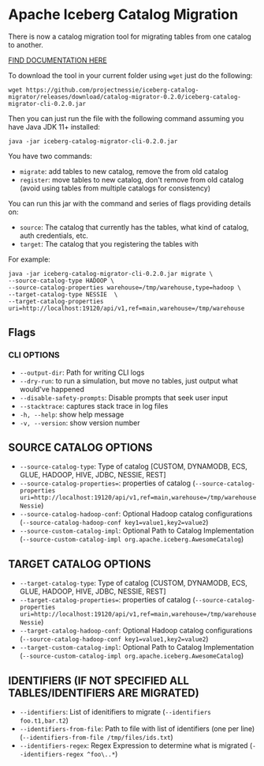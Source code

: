 # Apache Iceberg Catalog Migration

There is now a catalog migration tool for migrating tables from one catalog to another.

[FIND DOCUMENTATION HERE](https://github.com/projectnessie/iceberg-catalog-migrator)

To download the tool in your current folder using `wget` just do the following:

```
wget https://github.com/projectnessie/iceberg-catalog-migrator/releases/download/catalog-migrator-0.2.0/iceberg-catalog-migrator-cli-0.2.0.jar
```

Then you can just run the file with the following command assuming you have Java JDK 11+ installed:

```
java -jar iceberg-catalog-migrator-cli-0.2.0.jar
```

You have two commands: 

- `migrate`: add tables to new catalog, remove the from old catalog
- `register`: move tables to new catalog, don't remove from old catalog (avoid using tables from multiple catalogs for consistency)

You can run this jar with the command and series of flags providing details on:

- `source`: The catalog that currently has the tables, what kind of catalog, auth credentials, etc.
- `target`: The catalog that you registering the tables with

For example: 

```
java -jar iceberg-catalog-migrator-cli-0.2.0.jar migrate \
--source-catalog-type HADOOP \
--source-catalog-properties warehouse=/tmp/warehouse,type=hadoop \
--target-catalog-type NESSIE  \
--target-catalog-properties uri=http://localhost:19120/api/v1,ref=main,warehouse=/tmp/warehouse
```

## Flags

### CLI OPTIONS
- `--output-dir`: Path for writing CLI logs
- `--dry-run`: to run a simulation, but move no tables, just output what would've happened
- `--disable-safety-prompts`: Disable prompts that seek user input
- `--stacktrace`: captures stack trace in log files
- `-h, --help`: show help message
- `-v, --version`: show version number

## SOURCE CATALOG OPTIONS
- `--source-catalog-type`: Type of catalog [CUSTOM, DYNAMODB, ECS, GLUE, HADOOP, HIVE, JDBC, NESSIE, REST]
- `--source-catalog-properties=`: properties of catalog (`--source-catalog-properties uri=http://localhost:19120/api/v1,ref=main,warehouse=/tmp/warehouseNessie`)
- `--source-catalog-hadoop-conf`: Optional Hadoop catalog configurations (`--source-catalog-hadoop-conf key1=value1,key2=value2`)
- `--source-custom-catalog-impl`: Optional Path to Catalog Implementation (`--source-custom-catalog-impl org.apache.iceberg.AwesomeCatalog`)


## TARGET CATALOG OPTIONS
- `--target-catalog-type`: Type of catalog [CUSTOM, DYNAMODB, ECS, GLUE, HADOOP, HIVE, JDBC, NESSIE, REST]
- `--target-catalog-properties=`: properties of catalog (`--source-catalog-properties uri=http://localhost:19120/api/v1,ref=main,warehouse=/tmp/warehouseNessie`)
- `--target-catalog-hadoop-conf`: Optional Hadoop catalog configurations (`--source-catalog-hadoop-conf key1=value1,key2=value2`)
- `--target-custom-catalog-impl`: Optional Path to Catalog Implementation (`--source-custom-catalog-impl org.apache.iceberg.AwesomeCatalog`)

## IDENTIFIERS (IF NOT SPECIFIED ALL TABLES/IDENTIFIERS ARE MIGRATED)
- `--identifiers`: List of idenitifiers to migrate (`--identifiers foo.t1,bar.t2`)
- `--identifiers-from-file`: Path to file with list of identifiers (one per line) (`--identifiers-from-file /tmp/files/ids.txt`)
- `--identifiers-regex`: Regex Expression to determine what is migrated (`--identifiers-regex ^foo\..*`)
